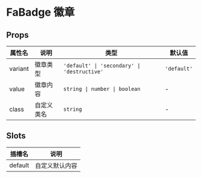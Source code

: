 # FaBadge 徽章

## Props

| 属性名  | 说明       | 类型                                        | 默认值      |
| ------- | ---------- | ------------------------------------------- | ----------- |
| variant | 徽章类型   | `'default' \| 'secondary' \| 'destructive'` | `'default'` |
| value   | 徽章内容   | `string \| number \| boolean`               | -           |
| class   | 自定义类名 | `string`                                    | -           |

## Slots

| 插槽名  | 说明           |
| ------- | -------------- |
| default | 自定义默认内容 |
